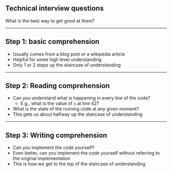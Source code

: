 ## Technical interview questions
What is the best way to get good at them?

---

## Step 1: basic comprehension
<!-- .slide: style="text-align: left;"> -->
- Usually comes from a blog post or a wikipedia article
- Helpful for some high level understanding
- Only 1 or 2 steps up the staircase of understanding

---

## Step 2: Reading comprehension
<!-- .slide: style="text-align: left;"> -->
- Can you understand what is happening in every line of the code?
  - E.g., what is the value of `x` at line 42?
- What is the state of the running code at any given moment?
- This gets us about halfway up the staircase of understanding

---

## Step 3: Writing comprehension
<!-- .slide: style="text-align: left;"> -->
- Can you implement the code yourself?
- Even better, can you implement the code yourself without referring to the original implementation
- This is how we get to the top of the staircase of understanding
